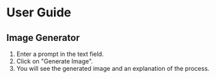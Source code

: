 # User Guide

## Image Generator

1. Enter a prompt in the text field.
2. Click on "Generate Image".
3. You will see the generated image and an explanation of the process.
